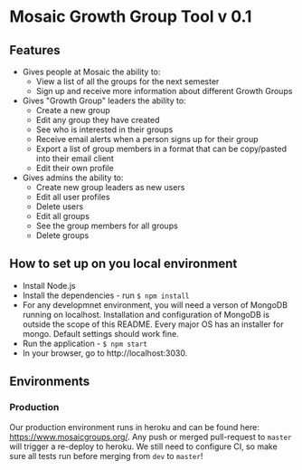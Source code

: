 # Mosaic Growth Group Tool v 0.1

## Features

* Gives people at Mosaic the ability to:
  * View a list of all the groups for the next semester
  * Sign up and receive more information about different Growth Groups
* Gives "Growth Group" leaders the ability to:
  * Create a new group
  * Edit any group they have created
  * See who is interested in their groups
  * Receive email alerts when a person signs up for their group
  * Export a list of group members in a format that can be copy/pasted into their email client
  * Edit their own profile
* Gives admins the ability to:
  * Create new group leaders as new users
  * Edit all user profiles
  * Delete users
  * Edit all groups
  * See the group members for all groups
  * Delete groups

## How to set up on you local environment

* Install Node.js
* Install the dependencies - run `$ npm install`
* For any developmnet environment, you will need a verson of MongoDB running on localhost. Installation and configuration of MongoDB is outside the scope of this README. Every major OS has an installer for mongo. Default settings should work fine.
* Run the application - `$ npm start`
* In your browser, go to http://localhost:3030. 


## Environments

### Production

Our production environment runs in heroku and can be found here: https://www.mosaicgroups.org/. Any push or merged pull-request to `master` will trigger a re-deploy to heroku. We still need to configure CI, so make sure all tests run before merging from `dev` to `master`!

